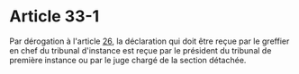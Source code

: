 # Article 33-1

<p>Par dérogation à l'article <a href='/code-civil/livre-ier-des-personnes/titre-ier-bis-de-la-nationalite-francaise/chapitre-v-des-actes-relatifs-a-lacquisition-ou-a-la-perte-de-la-nationalite-francaise/section-1-des-declarations-de-nationalite/26.md'>26</a>, la déclaration qui doit être reçue par le greffier en chef du tribunal d'instance est reçue par le président du tribunal de première instance ou par le juge chargé de la section détachée.</p>